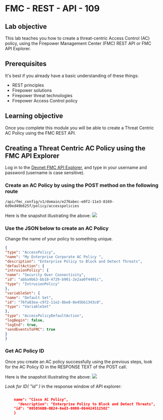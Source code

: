 # FMC - REST - API - 109

## Lab objective

This lab teaches you how to create a threat-centric Access Control (AC) policy, using the Firepower Management Center (FMC) REST API or FMC API Explorer.


## Prerequisites
It's best if you already have a basic understanding of these things:
- REST principles
- Firepower solutions
- Firepower threat technologies
- Firepower Access Control policy


## Learning objective
Once you complete this module you will be able to create a Threat Centric AC Policy using the FMC REST API.


## Creating a Threat Centric AC Policy using the FMC API Explorer

Log in to the [Devnet FMC API Explorer](https://fmcrestapisandbox.cisco.com/api/api-explorer), and type in your username and password (username is case sensitive).


### Create an AC Policy by using the POST method on the following route
 `/api/fmc_config/v1/domain/e276abec-e0f2-11e3-8169-6d9ed49b625f/policy/accesspolicies`

Here is the snapshot illustrating the above:
 ![](/posts/files/firepower-restapi-109/assets/images/expl-01.png)


### Use the JSON below to create an AC Policy
Change the name of your policy to something unique.
```JSON
{
"type": "AccessPolicy",
"name": "My Enterprise Corporate AC Policy ",
"description": "Enterprise Policy to Block and Detect Threats",
"defaultAction": {
"intrusionPolicy": {
"name": "Security Over Connectivity",
"id": "abba9b63-bb10-4729-b901-2e2aa0f4491c",
"type": "IntrusionPolicy"
},
"variableSet": {
"name": "Default Set",
"id": "76fa83ea-c972-11e2-8be8-8e45bb1343c0",
"type": "VariableSet"
},
"type": "AccessPolicyDefaultAction",
"logBegin": false,
"logEnd": true,
"sendEventsToFMC": true
}
}
```
### Get AC Policy ID


Once you create an AC policy successfully using the previous steps, look for the AC Policy ID in the RESPONSE TEXT of the POST call.

Here is the snapshot illustrating the above:
![](/posts/files/firepower-restapi-109/assets/images/expl-02.png)


*Look for ID( "id" )* in the response window of API explorer:
```JSON

    name": "Cisco AC Policy",
 	  "description": "Enterprise Policy to Block and Detect Threats",
    "id": "005056BB-0B24-0ed3-0000-064424512502"
	}
```
